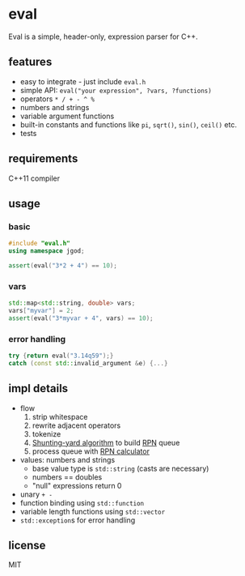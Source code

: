 # eval

Eval is a simple, header-only, expression parser for C++.

## features

* easy to integrate - just include `eval.h`
* simple API: `eval("your expression", ?vars, ?functions)`
* operators `* / + - ^ %`
* numbers and strings
* variable argument functions
* built-in constants and functions like `pi`, `sqrt()`, `sin()`, `ceil()` etc.
* tests

## requirements

C++11 compiler

## usage

### basic

```cpp
#include "eval.h"
using namespace jgod;

assert(eval("3*2 + 4") == 10);
```

### vars

```cpp
std::map<std::string, double> vars;
vars["myvar"] = 2;
assert(eval("3*myvar + 4", vars) == 10);
```

### error handling

```cpp
try {return eval("3.14q59");}
catch (const std::invalid_argument &e) {...}
```

## impl details

* flow
  1. strip whitespace
  2. rewrite adjacent operators
  3. tokenize
  4. [Shunting-yard algorithm](https://en.wikipedia.org/wiki/Shunting-yard_algorithm) to build [RPN](https://en.wikipedia.org/wiki/Reverse_Polish_notation) queue
  5. process queue with [RPN calculator](https://en.wikipedia.org/wiki/Reverse_Polish_notation#Postfix_algorithm)
* values: numbers and strings
  - base value type is `std::string` (casts are necessary)
  - numbers == doubles
  - "null" expressions return 0
* unary `+ -`
* function binding using `std::function`
* variable length functions using `std::vector`
* `std::exception`s for error handling

## license

MIT